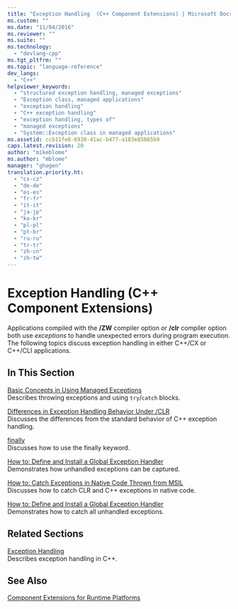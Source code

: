 ```yaml
---
title: "Exception Handling  (C++ Component Extensions) | Microsoft Docs"
ms.custom: ""
ms.date: "11/04/2016"
ms.reviewer: ""
ms.suite: ""
ms.technology: 
  - "devlang-cpp"
ms.tgt_pltfrm: ""
ms.topic: "language-reference"
dev_langs: 
  - "C++"
helpviewer_keywords: 
  - "structured exception handling, managed exceptions"
  - "Exception class, managed applications"
  - "exception handling"
  - "C++ exception handling"
  - "exception handling, types of"
  - "managed exceptions"
  - "System::Exception class in managed applications"
ms.assetid: ccb11fe8-6938-41ac-b477-a183e85865b9
caps.latest.revision: 20
author: "mikeblome"
ms.author: "mblome"
manager: "ghogen"
translation.priority.ht: 
  - "cs-cz"
  - "de-de"
  - "es-es"
  - "fr-fr"
  - "it-it"
  - "ja-jp"
  - "ko-kr"
  - "pl-pl"
  - "pt-br"
  - "ru-ru"
  - "tr-tr"
  - "zh-cn"
  - "zh-tw"
---
```

# Exception Handling  (C++ Component Extensions)
Applications compiled with the **/ZW** compiler option or **/clr** compiler option both use *exceptions* to handle unexpected errors during program execution. The following topics discuss exception handling in either C++/CX or C++/CLI applications.  
  
## In This Section  
 [Basic Concepts in Using Managed Exceptions](../dotnet/basic-concepts-in-using-managed-exceptions.md)  
 Describes throwing exceptions and using `try`/`catch` blocks.  
  
 [Differences in Exception Handling Behavior Under /CLR](../dotnet/differences-in-exception-handling-behavior-under-clr.md)  
 Discusses the differences from the standard behavior of C++ exception handling.  
  
 [finally](../dotnet/finally.md)  
 Discusses how to use the finally keyword.  
  
 [How to: Define and Install a Global Exception Handler](../dotnet/how-to-define-and-install-a-global-exception-handler.md)  
 Demonstrates how unhandled exceptions can be captured.  
  
 [How to: Catch Exceptions in Native Code Thrown from MSIL](../dotnet/how-to-catch-exceptions-in-native-code-thrown-from-msil.md)  
 Discusses how to catch CLR and C++ exceptions in native code.  
  
 [How to: Define and Install a Global Exception Handler](../dotnet/how-to-define-and-install-a-global-exception-handler.md)  
 Demonstrates how to catch all unhandled exceptions.  
  
## Related Sections  
 [Exception Handling](../cpp/exception-handling-in-visual-cpp.md)  
 Describes exception handling in C++.  
  
## See Also  
 [Component Extensions for Runtime Platforms](../windows/component-extensions-for-runtime-platforms.md)